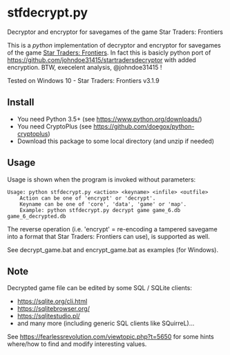 # stfdecrypt.py
Decryptor and encryptor for savegames of the game Star Traders: Frontiers

This is a *python* implementation of decryptor and encryptor for savegames of the game 
[Star Traders: Frontiers](https://store.steampowered.com/app/335620/Star_Traders_Frontiers/).
In fact this is basicly python port of https://github.com/johndoe31415/startradersdecryptor 
with added encryption. BTW, execelent analysis, @johndoe31415 !

Tested on Windows 10 - Star Traders: Frontiers v3.1.9

## Install
* You need Python 3.5+ (see https://www.python.org/downloads/)
* You need CryptoPlus (see https://github.com/doegox/python-cryptoplus)
* Download this package to some local directory (and unzip if needed)

## Usage
Usage is shown when the program is invoked without parameters:

```
Usage: python stfdecrypt.py <action> <keyname> <infile> <outfile>
	Action can be one of 'encrypt' or 'decrypt'.
	Keyname can be one of 'core', 'data', 'game' or 'map'.
	Example: python stfdecrypt.py decrypt game game_6.db game_6_decrypted.db
```

The reverse operation (i.e. 'encrypt' = re-encoding a tampered savegame into a
format that Star Traders: Frontiers can use), is supported as well.

See decrypt_game.bat and encrypt_game.bat as examples (for Windows).

## Note
Decrypted game file can be edited by some SQL / SQLite clients:
* https://sqlite.org/cli.html
* https://sqlitebrowser.org/
* https://sqlitestudio.pl/
* and many more (including generic SQL clients like SQuirreL)...

See https://fearlessrevolution.com/viewtopic.php?t=5650 for some hints where/how to find and modify interesting values.
